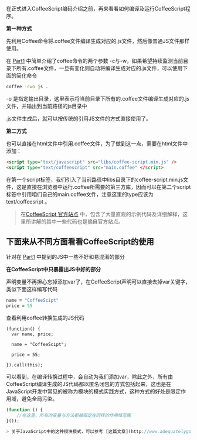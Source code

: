 在正式进入CoffeeScript编码介绍之前，再来看看如何编译及运行CoffeeScript程序。

**第一种方式**

先利用Coffee命令将.coffee文件编译生成对应的.js文件，然后像普通JS文件那样使用。

在 [Part1](http://www.jexchen.com/blog/2012/04/15/coffee-intro-part01/) 中简单介绍了coffee命令的两个参数 -c与-w，如果希望持续监测当前目录下所有.coffee文件，一旦有变化则自动将编译生成对应的.js文件，可以使用下面的简化命令

```bash
coffee -cwo js . 
```

-o 是指定输出目录，这里表示将当前目录下所有的.coffee文件编译生成对应的.js文件，并输出到当前路径的js目录中

.js文件生成后，就可以按传统的引用JS文件的方式直接使用了。


**第二方式**

也可以直接在html文件中引用.coffee文件，为了做到这一点，需要在html文件中添加：

```html
<script type="text/javascript" src="libs/coffee-script.min.js" />
<script type="text/coffeescript" src="main.coffee" </script>
```

在第一个script标签，我们引入了当前路径中libs目录下的coffee-script.min.js文件，这是直接在浏览器中运行.coffee所需要的第三方库，因而可以在第二个script标签中引用咱们自己的main.coffee文件，注意这里的type应该为 text/coffeesript 。

> 在[CoffeeScript 官方站点](http://coffeescript.org/) 中，包含了大量直观的示例代码及详细解释，这里所讲解的其中一些代码也是摘自官方站点。

下面来从不同方面看看CoffeeScript的使用
-------------------------------------

针对在 [Part1](http://www.jexchen.com/blog/2012/04/15/coffee-intro-part01/) 中提到的JS中一些不好和易混淆的部分

**在CoffeeScript中只暴露出JS中好的部分**

声明变量不再担心忘掉添加var了，在CoffeeScript声明可以直接去掉var关键字，类似下面这样编写代码

```coffeescript
name = "CoffeeScipt"
price = 55
```

查看利用coffee转换生成的JS代码

```javasript
(function() {
  var name, price;

  name = "CoffeeScipt";

  price = 55;

}).call(this);
```

可以看到，在编译转换过程中，会自动为我们添加var，除此之外，所有由CoffeeScript编译生成的JS代码都以匿名闭包的方式包括起来，这也是在JavaScript开发中常见的被称为模块的模式实践方式，这种方式的好处是限定作用域，避免全局污染。

```javascript
(function () {
	//在这里，所有的变量与方法都被限定在同样的作用域范围	
}());

> 关于JavaScript中的这种模块模式，可以参考 [这篇文章](http://www.adequatelygood.com/2010/3/JavaScript-Module-Pattern-In-Depth)